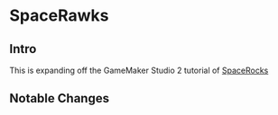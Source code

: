# SpaceRawks

## Intro
This is expanding off the GameMaker Studio 2 tutorial of [SpaceRocks](https://www.youtube.com/watch?v=raGK_j1NVdE&list=PLhIbBGhnxj5JcbfoxS_CWTnImRL_wB_Wg)

## Notable Changes


